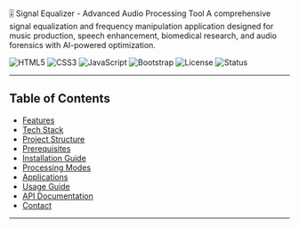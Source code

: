🎚️ Signal Equalizer - Advanced Audio Processing Tool
A comprehensive signal equalization and frequency manipulation application designed for music production, speech enhancement, biomedical research, and audio forensics with AI-powered optimization.

![HTML5](https://img.shields.io/badge/HTML5-E34F26?style=flat&logo=html5&logoColor=white)
![CSS3](https://img.shields.io/badge/CSS3-1572B6?style=flat&logo=css3&logoColor=white)
![JavaScript](https://img.shields.io/badge/JavaScript-F7DF1E?style=flat&logo=javascript&logoColor=black)
![Bootstrap](https://img.shields.io/badge/Bootstrap_5-7952B3?style=flat&logo=bootstrap&logoColor=white)
![License](https://img.shields.io/badge/license-MIT-green)
![Status](https://img.shields.io/badge/status-active-success)

---

## Table of Contents

- [Features](#features)
- [Tech Stack](#tech-stack)
- [Project Structure](#project-structure)
- [Prerequisites](#prerequisites)
- [Installation Guide](#installation-guide)
- [Processing Modes](#processing-modes)
- [Applications](#applications)
- [Usage Guide](#usage-guide)
- [API Documentation](#api-documentation)
- [Contact](#contact)

---

